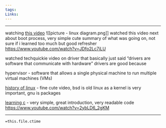 ```yaml
---
tags: 
Links:
---
```

- - -
watching [this video](https://www.youtube.com/watch?v=JDfo2Lc7iLU)
![[picture - linux diagram.png]]
watched this video next about boot process, very simple cute summary of what was going on, not sure if i learned too much but good refresher https://www.youtube.com/watch?v=JDfo2Lc7iLU

watched techquickie video on driver that basically just said “drivers are software that communicate with hardware” drivers are good because  

hypervisor - software that allows a single physical machine to run multiple virtual machines (VMs)


[history of linux](https://youtu.be/ShcR4Zfc6Dw?si=HXF_cwyCtBRIQV5n) - fine cute video, bsd is old linux as a kernel is very important, gnu is packages




[learning c](https://www.youtube.com/watch?v=dTp0c41XnrQ) - very simple, great introduction, very readable code
https://www.youtube.com/watch?v=2ybLD6_2gKM


- - -
`=this.file.ctime`
